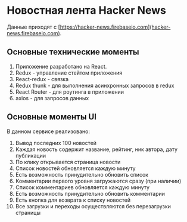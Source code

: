 # Новостная лента Hacker News

Данные приходят с [https://hacker-news.firebaseio.com](hacker-news.firebaseio.com).

## Основные технические моменты

1. Приложение разработано на React.
2. Redux - управление стейтом приложения 
3. React-redux - связка 
4. Redux thunk - для выполнения асинхронных запросов в redux
5. React Router - для роутинга в приложении 
6. axios - для запросов данных

## Основные моменты UI

В данном сервисе реализовано:

1. Вывод последних 100 новостей
2. Каждая новость содержит название, рейтинг, ник автора, дату публикации
3. По клику открывается страница новости
4. Список новостей обновляется каждую минуту
5. Есть возможность принудительно обновить список
6. Комментарии первого уровня загружаются сразу (при наличии)
7. Список комментариев обновляется каждую минуту
8. Есть возможность принудительно обновить комментарии
9. Есть кнопка для возврата к списку новостей
10. Все загрузки и переходы осуществляются без перезагрузки страницы

